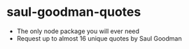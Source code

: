 # saul-goodman-quotes

- The only node package you will ever need
- Request up to almost 16 unique quotes by Saul Goodman
